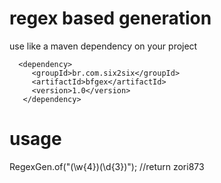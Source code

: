 regex based generation
=========================================

 use like a maven dependency on your project

 	  <dependency>
	     <groupId>br.com.six2six</groupId>
		 <artifactId>bfgex</artifactId>
		 <version>1.0</version>
	   </dependency>

usage
=======================================

RegexGen.of("(\\w{4})(\\d{3})"); //return zori873
